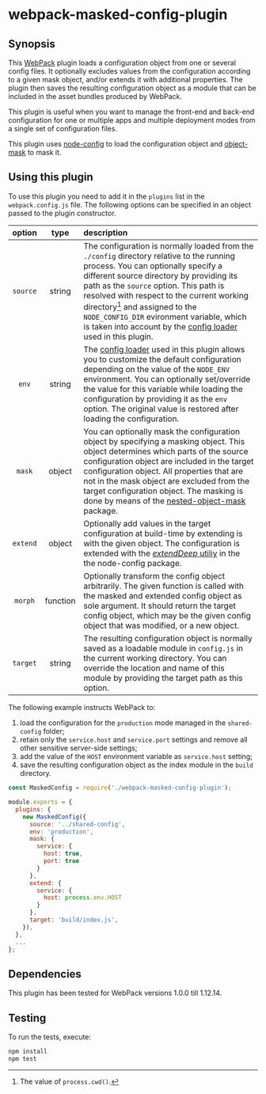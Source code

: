 # webpack-masked-config-plugin

## Synopsis

This [WebPack][] plugin loads a configuration object from one or several config files. It optionally excludes values from the configuration according to a given mask object, and/or extends it with additional properties. The plugin then saves the resulting configuration object as a module that can be included in the asset bundles produced by WebPack.

This plugin is useful when you want to manage the front-end and back-end configuration for one or multiple apps and multiple deployment modes from a single set of configuration files.

This plugin uses [node-config](https://www.npmjs.com/package/config) to load the configuration object and [object-mask](https://www.npmjs.com/package/object-mask) to mask it.


## Using this plugin
 
To use this plugin you need to add it in the `plugins` list in the `webpack.config.js` file. The following options can be specified in an object passed to the plugin constructor.

| option | type | description |
|:------:|:----:|:------------|
| `source` | string | The configuration is normally loaded from the `./config` directory relative to the running process. You can optionally specify a different source directory by providing its path as the `source` option. This path is resolved with respect to the current working directory[^1] and assigned to the `NODE_CONFIG_DIR` evironment variable, which is taken into account by the  [config loader](https://www.npmjs.com/package/config) used in this plugin.
| `env` | string | The [config loader](https://www.npmjs.com/package/config) used in this plugin allows you to customize the default configuration depending on the value of the `NODE_ENV` environment. You can optionally set/override the value for this variable while loading the configuration by providing it as the `env` option. The original value is restored after loading the configuration.
| `mask` | object | You can optionally mask the configuration object by specifying a masking object. This object determines which parts of the source configuration object are included in the target configuration object. All properties that are not in the mask object are excluded from the target configuration object. The masking is done by means of the [nested-object-mask](https://www.npmjs.com/package/nested-object-mask) package.
| `extend` | object | Optionally add values in the target configuration at build-time by extending is with the given object. The configuration is extended with the [_extendDeep_ utiliy](https://github.com/lorenwest/node-config/wiki/Using-Config-Utilities) in the the node-config package.
| `morph` | function | Optionally transform the config object arbitrarily. The given function is called with the masked and extended config object as sole argument. It should return the target config object, which may be the given config object that was modified, or a new object.
| `target` | string | The resulting configuration object is normally saved as a loadable module in `config.js` in the current working directory. You can override the location and name of this module by providing the target path as this option.

[^1]: The value of `process.cwd()`.

The following example instructs WebPack to:

1. load the configuration for the `production` mode managed in the `shared-config` folder;
2. retain only the `service.host` and `service.port` settings and remove all other sensitive server-side settings;
3. add the value of the `HOST` environment variable as `service.host` setting;
4. save the resulting configuration object as the index module in the `build` directory. 

```js
const MaskedConfig = require('./webpack-masked-config-plugin');

module.exports = {
  plugins: {
    new MaskedConfig({
      source: '../shared-config',
      env: 'production',
      mask: {
        service: {
          host: true,
          port: true
        }
      },
      extend: {
        service: {
          host: process.env.HOST
        }
      },
      target: 'build/index.js',
    }),
  },
  ...
};
```


## Dependencies

This plugin has been tested for WebPack versions 1.0.0 till 1.12.14.


## Testing

To run the tests, execute:

```bash
npm install
npm test
```

[WebPack]: https://webpack.github.io
